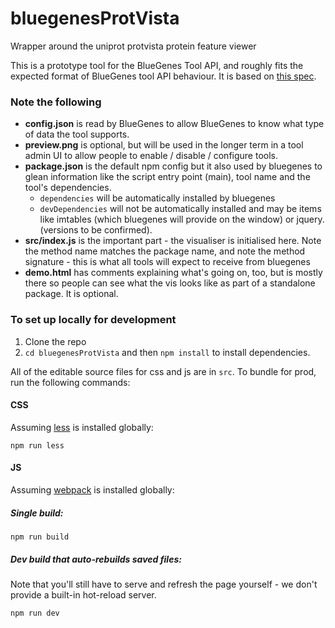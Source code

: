 # bluegenesProtVista

Wrapper around the uniprot protvista protein feature viewer

This is a prototype tool for the BlueGenes Tool API, and roughly fits the expected format of BlueGenes tool API behaviour. It is based on [this spec](https://gist.github.com/yochannah/69ab9d1fd9721cb9a701805832c39937).

### Note the following

 - **config.json** is read by BlueGenes to allow BlueGenes to know what type of data the tool supports.
 - **preview.png** is optional, but will be used in the longer term in a tool admin UI to allow people to enable / disable / configure tools.
 - **package.json** is the default npm config but it also used by bluegenes to glean information like the script entry point (main), tool name and the tool's dependencies.
   - `dependencies` will be automatically installed by bluegenes
   - `devDependencies` will not be automatically installed and may be items like imtables (which bluegenes will provide on the window) or jquery. (versions to be confirmed).
 - **src/index.js** is the important part - the visualiser is initialised here. Note the method name matches the package name, and note the method signature - this is what all tools will expect to receive from bluegenes
 - **demo.html** has comments explaining what's going on, too, but is mostly there so people can see what the vis looks like as part of a standalone package. It is optional.

### To set up locally for development

1. Clone the repo
2. `cd bluegenesProtVista` and then `npm install` to install dependencies.

All of the editable source files for css and js are in `src`. To bundle for prod, run the following commands:


#### CSS

Assuming [less](http://lesscss.org/) is installed globally:

```
npm run less
```

#### JS

Assuming [webpack](https://webpack.js.org/) is installed globally:

##### Single build:
```
npm run build
```

##### Dev build that auto-rebuilds saved files:
Note that you'll still have to serve and refresh the page yourself - we don't provide a built-in hot-reload server.
```
npm run dev
```
